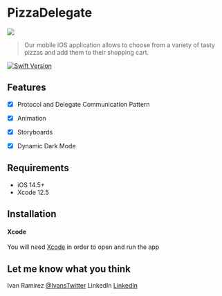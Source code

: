 # PizzaDelegate

<img src="{https://img.shields.io/badge/Swift-FA7343?style=for-the-badge&logo=swift&logoColor=white}" />

> Our mobile iOS application allows to choose from a variety of tasty pizzas and add them to their shopping cart.

[![Swift Version][swift-image]][swift-url]

## Features

- [x] Protocol and Delegate Communication Pattern 
- [x] Animation
- [x] Storyboards
- [x] Dynamic Dark Mode


## Requirements

- iOS 14.5+
- Xcode 12.5

## Installation 

#### Xcode 
You will need [Xcode](https://apps.apple.com/us/app/xcode/id497799835?mt=12) in order to open and run the app 

## Let me know what you think

Ivan Ramirez 
[@IvansTwitter](https://twitter.com/iramirezdev) 
LinkedIn [LinkedIn](https://www.linkedin.com/in/ivanframirez/) 

[swift-image]:https://img.shields.io/badge/swift-5.0-orange.svg
[swift-url]: https://swift.org/
